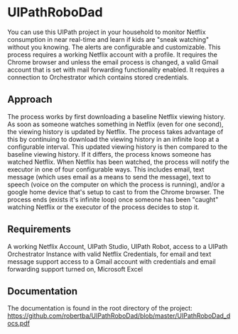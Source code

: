 # UIPathRoboDad
You can use this UIPath project in your household to monitor Netflix consumption in near real-time and learn if kids are "sneak watching" without you knowing.  The alerts are configurable and customizable.  This process requires a working Netflix account with a profile. It requires the Chrome browser and unless the email process is changed, a valid Gmail account that is set with mail forwarding functionality enabled. It requires a connection to Orchestrator which contains stored credentials.

## Approach
The process works by first downloading a baseline Netflix viewing history.  As soon as someone watches something in Netflix (even for one second), the viewing history is updated by Netflix.  The process takes advantage of this by continuing to download the viewing history in an infinite loop at a configurable interval.  This updated viewing history is then compared to the baseline viewing history.  If it differs, the process knows someone has watched Netflix.
When Netflix has been watched, the process will notify the executor in one of four configurable ways.  This includes email, text message (which uses email as a means to send the message), text to speech (voice on the computer on which the process is running), and/or a google home device that's setup to cast to from the Chrome browser. 
The process ends (exists it's infinite loop) once someone has been "caught" watching Netflix or the executor of the process decides to stop it.

## Requirements
A working Netflix Account, UIPath Studio, UIPath Robot, access to a UIPath Orchestrator Instance with valid Netflix Credentials, for email and text message support access to a Gmail account with credentials and email forwarding support turned on, Microsoft Excel

## Documentation
The documentation is found in the root directory of the project:  https://github.com/robertba/UIPathRoboDad/blob/master/UIPathRoboDad_docs.pdf
